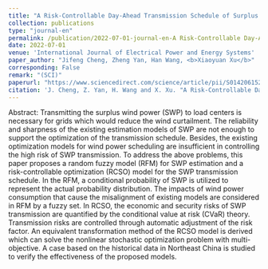 ```yaml
---
title: "A Risk-Controllable Day-Ahead Transmission Schedule of Surplus Wind Power with Uncertainty in Sending Grids"
collection: publications
type: "journal-en"
permalink: /publication/2022-07-01-journal-en-A Risk-Controllable Day-Ahead Transmission Schedule of Surplus Wind Power with Uncertainty in Sending Grids
date: 2022-07-01
venue: 'International Journal of Electrical Power and Energy Systems'
paper_author: "Jifeng Cheng, Zheng Yan, Han Wang, <b>Xiaoyuan Xu</b>"
corresponding: False
remark: "(SCI)"
paperurl: "https://www.sciencedirect.com/science/article/pii/S0142061521008802"
citation: 'J. Cheng, Z. Yan, H. Wang and X. Xu. "A Risk-Controllable Day-Ahead Transmission Schedule of Surplus Wind Power with Uncertainty in Sending Grids," <i>International Journal of Electrical Power & Energy Systems</i>, vol. 139, art. no. 107649, 2022.'
---
```


Abstract:
Transmitting the surplus wind power (SWP) to load centers is necessary for grids which would reduce the wind curtailment. The reliability and sharpness of the existing estimation models of SWP are not enough to support the optimization of the transmission schedule. Besides, the existing optimization models for wind power scheduling are insufficient in controlling the high risk of SWP transmission. To address the above problems, this paper proposes a random fuzzy model (RFM) for SWP estimation and a risk-controllable optimization (RCSO) model for the SWP transmission schedule. In the RFM, a conditional probability of SWP is utilized to represent the actual probability distribution. The impacts of wind power consumption that cause the misalignment of existing models are considered in RFM by a fuzzy set. In RCSO, the economic and security risks of SWP transmission are quantified by the conditional value at risk (CVaR) theory. Transmission risks are controlled through automatic adjustment of the risk factor. An equivalent transformation method of the RCSO model is derived which can solve the nonlinear stochastic optimization problem with multi-objective. A case based on the historical data in Northeast China is studied to verify the effectiveness of the proposed models.